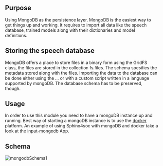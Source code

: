 
## Purpose

Using MongoDB as the persistence layer. MongoDB is the easiest way to get things up and working. It requires to import all data like the speech database, trained models along with their dictionaries and model definitions.

## Storing the speech database

MongoDB offers a place to store files in a binary form using the GridFS class, the files are stored in the collection fs.files. The schema spesifies the metadata stored along with the files. Importing the data to the database can be done either using the ... or with a custom script written in a language supported by mongoDB. The database schema has to be preserved, though.

## Usage

In order to use this module you need to have a mongoDB instance up and running. Best way of starting a mongoDB instance is to use the <a href="https://www.docker.com/" target="_blank">docker</a> platform. An example of using Sphinx4soc with mongoDB and docker take a look at the <a href="" target="_blank">input-mongodb</a> App.

## Schema

![mongodbSchema1](images/sphinx4socMongodb.png "Schema MongoDB")

